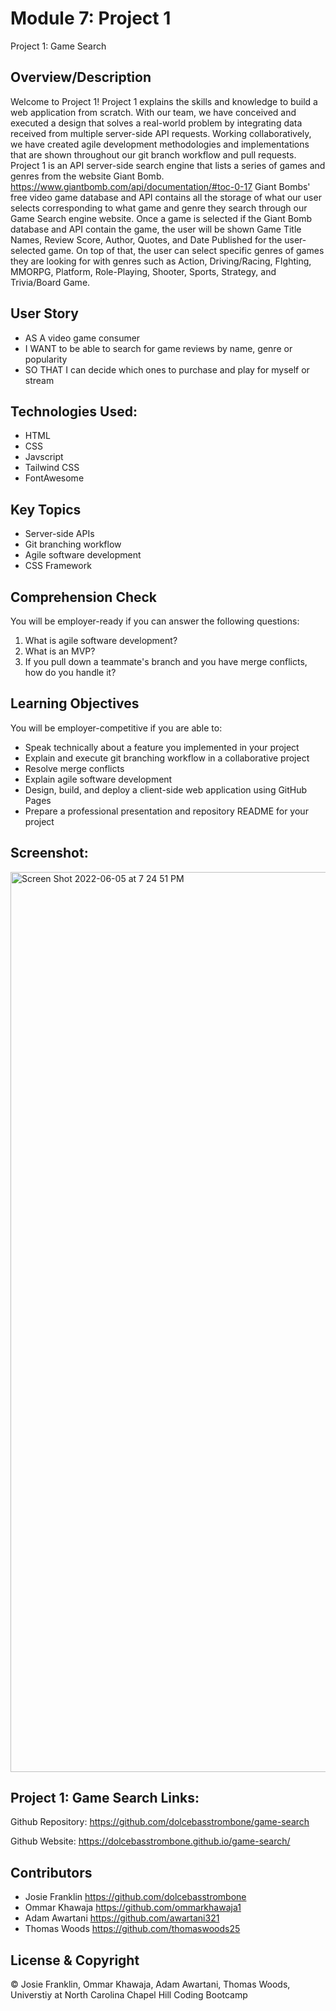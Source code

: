 # Module 7: Project 1

Project 1: Game Search

## Overview/Description

Welcome to Project 1! Project 1 explains the skills and knowledge to build a web application from scratch. With our team, we have conceived and executed a design that solves a real-world problem by integrating data received from multiple server-side API requests. Working collaboratively, we have created agile development methodologies and implementations that are shown throughout our git branch workflow and pull requests. Project 1 is an API server-side search engine that lists a series of games and genres from the website Giant Bomb. https://www.giantbomb.com/api/documentation/#toc-0-17 Giant Bombs' free video game database and API contains all the storage of what our user selects corresponding to what game and genre they search through our Game Search engine website. Once a game is selected if the Giant Bomb database and API contain the game, the user will be shown Game Title Names, Review Score, Author, Quotes, and Date Published for the user-selected game. On top of that, the user can select specific genres of games they are looking for with genres such as Action, Driving/Racing, FIghting, MMORPG, Platform, Role-Playing, Shooter, Sports, Strategy, and Trivia/Board Game.


## User Story

* AS A video game consumer
* I WANT to be able to search for game reviews by name, genre or popularity
* SO THAT I can decide which ones to purchase and play for myself or stream

## Technologies Used:

* HTML
* CSS
* Javscript
* Tailwind CSS
* FontAwesome



## Key Topics

* Server-side APIs
* Git branching workflow
* Agile software development
* CSS Framework


## Comprehension Check

You will be employer-ready if you can answer the following questions:
1. What is agile software development?
2. What is an MVP?
3. If you pull down a teammate's branch and you have merge conflicts, how do you handle it?

## Learning Objectives

You will be employer-competitive if you are able to:

* Speak technically about a feature you implemented in your project
* Explain and execute git branching workflow in a collaborative project
* Resolve merge conflicts
* Explain agile software development
* Design, build, and deploy a client-side web application using GitHub Pages
* Prepare a professional presentation and repository README for your project

## Screenshot:
<img width="1440" alt="Screen Shot 2022-06-05 at 7 24 51 PM" src="https://user-images.githubusercontent.com/103685355/172074917-ecf82570-8610-434c-b30c-766bae5c1632.png">


## Project 1: Game Search Links:

Github Repository: https://github.com/dolcebasstrombone/game-search

Github Website: https://dolcebasstrombone.github.io/game-search/

## Contributors
- Josie Franklin https://github.com/dolcebasstrombone
- Ommar Khawaja https://github.com/ommarkhawaja1
- Adam Awartani https://github.com/awartani321
- Thomas Woods https://github.com/thomaswoods25

## License & Copyright
© Josie Franklin, Ommar Khawaja, Adam Awartani, Thomas Woods, Universtiy at North Carolina Chapel Hill Coding Bootcamp 

